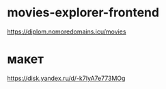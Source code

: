 # movies-explorer-frontend
https://diplom.nomoredomains.icu/movies

# макет
https://disk.yandex.ru/d/-k7IyA7e773MOg